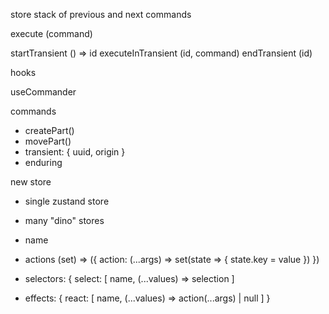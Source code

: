 store stack of previous and next commands

execute (command)

startTransient () => id
executeInTransient (id, command)
endTransient (id)

hooks

useCommander

commands
- createPart()
- movePart()
- transient: { uuid, origin }
- enduring

new store
- single zustand store
- many "dino" stores

- name
- actions (set) => ({
   action: (...args) => set(state => {
     state.key = value
   })
 })
- selectors: {
   select: [
     name,
     (...values) => selection
   ]
- effects: {
   react: [
     name,
     (...values) => action(...args) | null
   ]
 }
